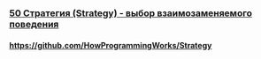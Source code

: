 ### [50 Стратегия (Strategy) - выбор взаимозаменяемого поведения](https://www.youtube.com/watch?v=hO8VSVv0NqM)

#### https://github.com/HowProgrammingWorks/Strategy

